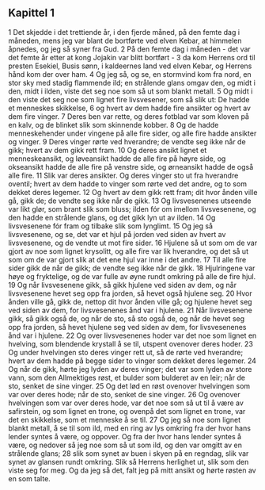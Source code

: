 ## Kapittel 1

1 Det skjedde i det trettiende år, i den fjerde måned, på den femte dag i måneden, mens jeg var blant de bortførte ved elven Kebar, at himmelen åpnedes, og jeg så syner fra Gud.
2 På den femte dag i måneden - det var det femte år etter at kong Jojakin var blitt bortført -
3 da kom Herrens ord til presten Esekiel, Busis sønn, i kaldeernes land ved elven Kebar, og Herrens hånd kom der over ham.
4 Og jeg så, og se, en stormvind kom fra nord, en stor sky med stadig flammende ild; en strålende glans omgav den, og midt i den, midt i ilden, viste det seg noe som så ut som blankt metall.
5 Og midt i den viste det seg noe som lignet fire livsvesener, som så slik ut: De hadde et menneskes skikkelse,
6 og hvert av dem hadde fire ansikter og hvert av dem fire vinger.
7 Deres ben var rette, og deres fotblad var som kloven på en kalv, og de blinket slik som skinnende kobber.
8 Og de hadde menneskehender under vingene på alle fire sider, og alle fire hadde ansikter og vinger.
9 Deres vinger rørte ved hverandre; de vendte seg ikke når de gikk; hvert av dem gikk rett fram.
10 Og deres ansikt lignet et menneskeansikt, og løveansikt hadde de alle fire på høyre side, og okseansikt hadde de alle fire på venstre side, og ørneansikt hadde de også alle fire.
11 Slik var deres ansikter. Og deres vinger sto ut fra hverandre oventil; hvert av dem hadde to vinger som rørte ved det andre, og to som dekket deres legemer.
12 Og hvert av dem gikk rett fram; dit hvor ånden ville gå, gikk de; de vendte seg ikke når de gikk.
13 Og livsvesenenes utseende var likt glør, som brant slik som bluss; ilden fór om imellom livsvesenene, og den hadde en strålende glans, og det gikk lyn ut av ilden.
14 Og livsvesenene fór fram og tilbake slik som lynglimt.
15 Og jeg så livsvesenene, og se, det var et hjul på jorden ved siden av hvert av livsvesenene, og de vendte ut mot fire sider.
16 Hjulene så ut som om de var gjort av noe som lignet krysolitt, og alle fire var lik hverandre, og det så ut som om de var gjort slik at det ene hjul var inne i det andre.
17 Til alle fire sider gikk de når de gikk; de vendte seg ikke når de gikk.
18 Hjulringene var høye og fryktelige, og de var fulle av øyne rundt omkring på alle de fire hjul.
19 Og når livsvesenene gikk, så gikk hjulene ved siden av dem, og når livsvesenene hevet seg opp fra jorden, så hevet også hjulene seg.
20 Hvor ånden ville gå, gikk de, nettop dit hvor ånden ville gå; og hjulene hevet seg ved siden av dem, for livsvesenenes ånd var i hjulene.
21 Når livsvesenene gikk, så gikk også de, og når de sto, så sto også de, og når de hevet seg opp fra jorden, så hevet hjulene seg ved siden av dem, for livsvesenenes ånd var i hjulene.
22 Og over livsvesenenes hoder var det noe som lignet en hvelving, som blendende krystall å se til, utspent ovenover deres hoder.
23 Og under hvelvingen sto deres vinger rett ut, så de rørte ved hverandre; hvert av dem hadde på begge sider to vinger som dekket deres legemer.
24 Og når de gikk, hørte jeg lyden av deres vinger; det var som lyden av store vann, som den Allmektiges røst, et bulder som bulderet av en leir; når de sto, senket de sine vinger.
25 Og det lød en røst ovenover hvelvingen som var over deres hode; når de sto, senket de sine vinger.
26 Og ovenover hvelvingen som var over deres hode, var det noe som så ut til å være av safirstein, og som lignet en trone, og ovenpå det som lignet en trone, var det en skikkelse, som et menneske å se til.
27 Og jeg så noe som lignet blankt metall, å se til som ild, med en ring av lys omkring fra der hvor hans lender syntes å være, og oppover. Og fra der hvor hans lender syntes å være, og nedover så jeg noe som så ut som ild, og den var omgitt av en strålende glans;
28 slik som synet av buen i skyen på en regndag, slik var synet av glansen rundt omkring. Slik så Herrens herlighet ut, slik som den viste seg for meg. Og da jeg så det, falt jeg på mitt ansikt og hørte røsten av en som talte.

